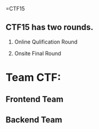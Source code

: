 =CTF15

CTF15 has two rounds.
---------------------
1) Online Qulification Round

2) Onsite Final Round

Team CTF:
========

Frontend Team 
-------------

Backend Team
------------
